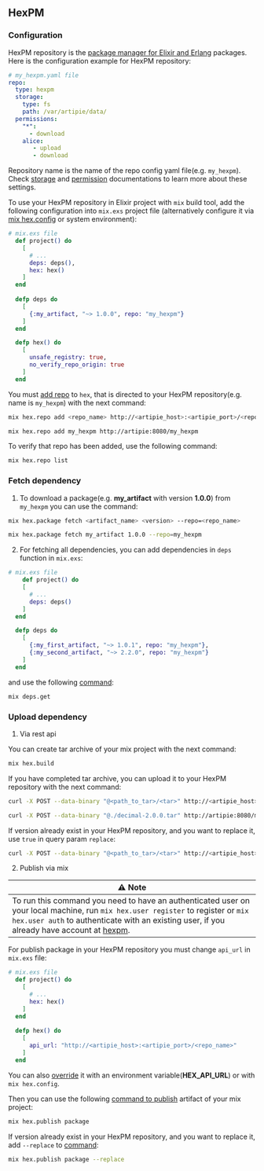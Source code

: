 ## HexPM

### Configuration

HexPM repository is the [package manager for Elixir and Erlang](https://www.hex.pm/) packages.
Here is the configuration example for HexPM repository:
```yaml
# my_hexpm.yaml file
repo:
  type: hexpm
  storage:
    type: fs
    path: /var/artipie/data/
  permissions:
    "*":
      - download
    alice:
       - upload
       - download
```
Repository name is the name of the repo config yaml file(e.g. `my_hexpm`).
Check [storage](./Configuration-Storage) and [permission](./Configuration-Repository-Permissions) 
documentations to learn more about these settings.

To use your HexPM repository in Elixir project with `mix` build tool, add the following configuration
into `mix.exs` project file (alternatively configure it via [mix hex.config](https://hexdocs.pm/hex/Mix.Tasks.Hex.Config.html) or system environment):
```elixir
# mix.exs file
  def project() do
    [
      # ...
      deps: deps(),
      hex: hex()
    ]
  end
  
  defp deps do
    [
      {:my_artifact, "~> 1.0.0", repo: "my_hexpm"}
    ]
  end

  defp hex() do
    [
      unsafe_registry: true,
      no_verify_repo_origin: true
    ]
  end
```

You must [add repo](https://hexdocs.pm/hex/Mix.Tasks.Hex.Repo.html) to `hex`,
that is directed to your HexPM repository(e.g. name is `my_hexpm`)  with the next command:
```bash
mix hex.repo add <repo_name> http://<artipie_host>:<artipie_port>/<repo_name>
```
```bash
mix hex.repo add my_hexpm http://artipie:8080/my_hexpm
```

To verify that repo has been added, use the following command:
```bash
mix hex.repo list
```

### Fetch dependency

1. To download a package(e.g. **my_artifact** with version **1.0.0**) from `my_hexpm` you can use the command:
```bash
mix hex.package fetch <artifact_name> <version> --repo=<repo_name>
```
```bash
mix hex.package fetch my_artifact 1.0.0 --repo=my_hexpm
```

2. For fetching all dependencies, you can add dependencies in `deps` function in `mix.exs`:
```elixir
# mix.exs file
    def project() do
    [
      # ...
      deps: deps()
    ]
  end

  defp deps do
    [
      {:my_first_artifact, "~> 1.0.1", repo: "my_hexpm"},
      {:my_second_artifact, "~> 2.2.0", repo: "my_hexpm"}
    ]
  end
```
and use the following [command](https://hexdocs.pm/mix/Mix.Tasks.Deps.html):
```bash
mix deps.get
```

### Upload dependency

1. Via rest api

You can create tar archive of your mix project with the next command:
```bash
mix hex.build
```

If you have completed tar archive, you can upload it to your HexPM repository with the next command:
```bash
curl -X POST --data-binary "@<path_to_tar>/<tar>" http://<artipie_host>:<artipie_port>/<repo_name>/publish?replace=false
```
```bash
curl -X POST --data-binary "@./decimal-2.0.0.tar" http://artipie:8080/my_hexpm/publish?replace=false
```

If version already exist in your HexPM repository, and you want to replace it, use `true` in query param `replace`:
```bash
curl -X POST --data-binary "@<path_to_tar>/<tar>" http://<artipie_host>:<artipie_port>/<repo_name>/publish?replace=true
```


2. Publish via mix

| ⚠ Note                                                                                                                                                                                                                                                |
|-------------------------------------------------------------------------------------------------------------------------------------------------------------------------------------------------------------------------------------------------------|
| To run this command you need to have an authenticated user on your local machine, run `mix hex.user register` to register or `mix hex.user auth` to authenticate with an existing user, if you already have account at [hexpm](https://hex.pm/login). |


For publish package in your HexPM repository you must change `api_url` in `mix.exs` file:
```elixir
# mix.exs file
  def project() do
    [
      # ...
      hex: hex()
    ]
  end
  
  defp hex() do
    [
      api_url: "http://<artipie_host>:<artipie_port>/<repo_name>"
    ]
  end
```
You can also [override](https://hexdocs.pm/hex/Mix.Tasks.Hex.Config.html#module-config-overrides) it with an environment variable(**HEX_API_URL**) or with `mix hex.config`.

Then you can use the following [command to publish](https://hexdocs.pm/hex/Mix.Tasks.Hex.Publish.html) artifact of your mix project:
```bash
mix hex.publish package
```

If version already exist in your HexPM repository, and you want to replace it, add `--replace` to [command](https://hexdocs.pm/hex/Mix.Tasks.Hex.Publish.html#module-command-line-options):
```bash
mix hex.publish package --replace
```